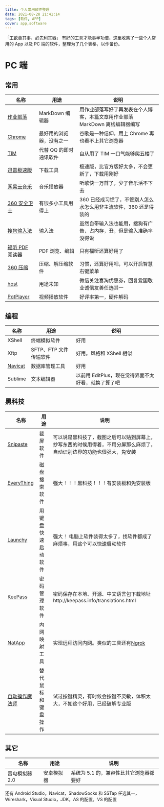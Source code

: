 ```yaml
---
title: 个人常用软件整理
date: 2021-08-28 21:41:14
tags: [软件, APP]
cover: app,software
---
```


「工欲善其事，必先利其器」
有好的工具才能事半功倍，这里收集了一些个人常用的 App 以及 PC 端的软件，整理为了几个表格，以作备份。

<!-- more -->

# PC 端

## 常用

| 名称                 | 用途                     | 说明                                                                         |
| -------------------- | ------------------------ | ---------------------------------------------------------------------------- |
| [作业部落][1]        | MarkDown 编辑器          | 用作业部落写好了再发表在个人博客，本篇文章用作业部落 MarkDown 离线编辑器编写 |
| [Chrome][2]          | 最好用的浏览器，没有之一 | 谷歌是一种信仰，用上 Chrome 再也看不上其它浏览器                             |
| [TIM][3]             | 代替 QQ 的即时通讯软件   | 自从用了 TIM 一口气能够爬五楼了                                              |
| [迅雷极速版][4]      | 下载工具                 | 极速版，比官方版好太多，不会更新了，下载用刚好                               |
| [网易云音乐][5]      | 音乐播放器               | 听歌快一万首了，少了音乐活不下去                                             |
| [360 安全卫士][6]    | 有很多小工具用得上       | 360 已经成习惯了，不管别人怎么水怎么用非主流软件，360 还是得装的             |
| [搜狗输入法][7]      | 输入法                   | 虽然自带输入法也能用，搜狗有广告，占内存，丑，但是输入准确率没得说           |
| [福昕 PDF 阅读器][8] | PDF 浏览、编辑           | 只有福昕还算好用了                                                           |
| [360 压缩][9]        | 压缩、解压缩软件         | 习惯，还算好用吧，可以开启智慧右键菜单                                       |
| [host][10]           | 用途未知                 | 微信关注喜淘优惠券，回复爱国敬业诚信友善任选其一                             |
| [PotPlayer][11]      | 视频播放软件             | 好评率第一，硬件解码                                                         |

<!-- more -->

## 编程

| 名称          | 用途                   | 说明                                                |
| ------------- | ---------------------- | --------------------------------------------------- |
| XShell        | 终端模拟软件           | 好用                                                |
| Xftp          | SFTP、FTP 文件传输软件 | 好用，风格和 XShell 相似                            |
| [Navicat][12] | 数据库管理工具         | 好用                                                |
| Sublime       | 文本编辑器             | 以前用 EditPlus，现在觉得界面不太好看，就换了算了吧 |

## 黑科技

| 名称                 | 用途               | 说明                                                                                                                   |
| -------------------- | ------------------ | ---------------------------------------------------------------------------------------------------------------------- |
| [Snipaste][13]       | 截屏软件           | 可以说是黑科技了，截图之后可以贴到屏幕上，抄写东西的时候用得着，不用分屏那么麻烦了，自动识别边界的功能也很强大，免安装 |
| [EveryThing][14]     | 磁盘搜索软件       | 强大！！！黑科技！！！有安装板和免安装版                                                                               |
| [Launchy][15]        | 用键盘快速启动软件 | 强大！ 电脑上软件装得太多了，找软件都成了麻烦事，用这个可以快速启动软件                                                |
| [KeePass][16]        | 密码管理软件       | 密码保存在本地、开源、中文语言包下载地址http://keepass.info/translations.html                                          |
| [NatApp][17]         | 内网映射工具       | 实现远程访问内网。类似的工具还有[Ngrok][18]                                                                            |
| [自动操作魔法师][19] | 替代鼠标和键盘操作 | 试过按键精灵，有时候会按键不灵敏，体积太大，不如这个好用，已经破解专业版                                               |

## 其它

| 名称           | 用途       | 说明                                    |
| -------------- | ---------- | --------------------------------------- |
| 雷电模拟器 2.0 | 安卓模拟器 | 系统为 5.1 的，兼容性比其它浏览器都要好 |

还有 Android Studio，Navicat，ShadowSocks 和 SSTap 任选其一，Wireshark，Visual Studio，JDK，AS 的配置，VS 的配置

[1]: https://www.zybuluo.com
[2]: http://www.google.cn/chrome/browser/desktop/
[3]: http://office.qq.com/
[4]: https://pan.lanzou.com/1481768
[5]: http://music.163.com/
[6]: https://www.360.cn/
[7]: http://pinyin.sogou.com/
[8]: https://www.foxitsoftware.cn/
[9]: http://yasuo.360.cn/
[10]: http://whosmall.com/?post=148
[11]: http://potplayer.daum.net/
[12]: https://www.navicat.com.cn/
[13]: https://zh.snipaste.com/
[14]: http://www.voidtools.com/
[15]: http://www.launchy.net/
[16]: http://keepass.info/
[17]: https://natapp.cn/
[18]: https://www.ngrok.cc/
[19]: https://pan.lanzou.com/1615134
